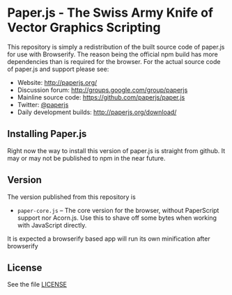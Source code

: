 # Paper.js - The Swiss Army Knife of Vector Graphics Scripting

This repository is simply a redistribution of the built source code of paper.js for use with Browserify. The reason being the official npm build has more dependencies than is required for the browser.
For the actual source code of paper.js and support please see:

- Website: <http://paperjs.org/>
- Discussion forum: <http://groups.google.com/group/paperjs>
- Mainline source code: <https://github.com/paperjs/paper.js>
- Twitter: [@paperjs](http://twitter.com/paperjs)
- Daily development builds: <http://paperjs.org/download/>

## Installing Paper.js

Right now the way to install this version of paper.js is straight from github. It may or may not be published to npm in the near future.

## Version

The version published from this repository is

- `paper-core.js` – The core version for the browser, without PaperScript support nor Acorn.js. Use this to shave off some bytes when working with JavaScript directly.

It is expected a browserify based app will run its own minification after browserify


## License

See the file [LICENSE](https://github.com/paperjs/paper.js/blob/master/LICENSE.txt)

